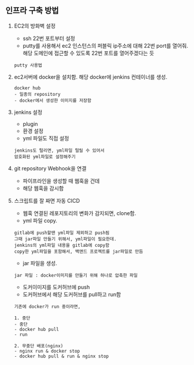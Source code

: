 ## 인프라 구축 방법

1. EC2의 방화벽 설정
    - ssh 22번 포트부터 설정
    - putty를 사용해서 ec2 인스턴스의 퍼블릭 ip주소에 대해 22번 port를 열어줘. 해당 도메인에 접근할 수 있도록 22번 포트를 열어주겠다는 듯

    ```
    putty 사용법
    ```

2. ec2서버에 docker을 설치함. 해당 docker에 jenkins 컨테이너를 생성. 
    ```
    docker hub
    - 일종의 repository
    - docker에서 생성한 이미지를 저장함
    ```

3. jenkins 설정
    - plugin
    - 환경 설정
    - yml 파일도 직접 설정
    ```
    jenkins도 털리면, yml파일 털릴 수 있어서
    암호화된 yml파일로 설정해주기
    ```

4. git repository Webhook을 연결 
    - 파이프라인을 생성할 때 웹훅을 건데
    - 해당 웹훅을 감시함

5. 스크립트를 잘 짜면 자동 CICD
    - 웹훅 연결된 레포지토리의 변화가 감지되면, clone함.
    - yml 파일 copy.
    ```
    gitlab에 push할땐 yml파일 제외하고 push됨
    그때 jar파일 만들기 위해서, yml파일이 필요한데.
    jenkins의 yml파일 내용을 gitlab에 copy함
    copy한 yml파일을 포함해서, 백앤드 프로젝트를 jar파일로 만듬
    ```
    - jar 파일을 생성.
    ```
    jar 파일 : docker이미지를 만들기 위해 하나로 압축한 파일
    ```
    - 도커이미지를 도커허브에 push
    - 도커허브에서 해당 도커허브를 pull하고 run함
    ```
    기존에 docker가 run 중이라면,

    1. 중단
    - 중단
    - docker hub pull 
    - run

    2. 무중단 배포(nginx)
    - nginx run & docker stop
    - docker hub pull & run & nginx stop
    ```